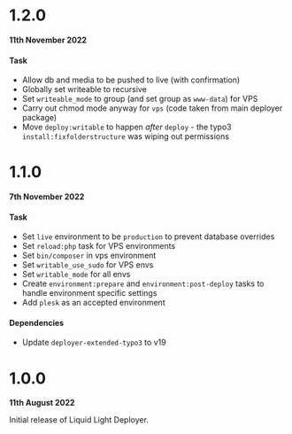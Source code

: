 # 1.2.0

**11th November 2022**

#### Task

- Allow db and media to be pushed to live (with confirmation)
- Globally set writeable to recursive
- Set `writeable_mode` to group (and set group as `www-data`) for VPS
- Carry out chmod mode anyway for `vps` (code taken from main deployer package)
- Move `deploy:writable` to happen _after_ `deploy` - the typo3 `install:fixfolderstructure` was wiping out permissions


# 1.1.0

**7th November 2022**

#### Task

- Set `live` environment to be `production` to prevent database overrides
- Set `reload:php` task for VPS environments
- Set `bin/composer` in vps environment
- Set `writable_use_sudo` for VPS envs
- Set `writable_mode` for all envs
- Create `environment:prepare` and `environment:post-deploy` tasks to handle environment specific settings
- Add `plesk` as an accepted environment

#### Dependencies

- Update `deployer-extended-typo3` to v19


# 1.0.0

**11th August 2022**

Initial release of Liquid Light Deployer.
